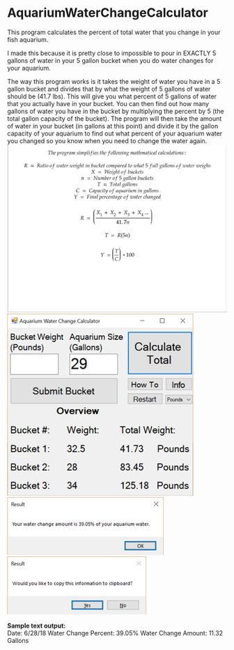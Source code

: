 # AquariumWaterChangeCalculator
This program calculates the percent of total water that you change in your fish aquarium.

I made this because it is pretty close to impossible to pour in EXACTLY 5 gallons of water in your 5 gallon bucket when you do water changes for your aquarium.

The way this program works is it takes the weight of water you have in a 5 gallon bucket and divides that by what the weight of 5 gallons of water should be (41.7 lbs). This will give you what percent of 5 gallons of water that you actually have in your bucket. You can then find out how many gallons of water you have in the bucket by multiplying the percent by 5 (the total gallon capacity of the bucket). The program will then take the amount of water in your bucket (in gallons at this point) and divide it by the gallon  capacity of your aquarium to find out what percent of your aquarium water you changed so you know when you need to change the water again.
<br/> ![Aquarium Equation](/Images/AquariumEquation.png)
<br/> ![UI](/Images/UI.png)
<br/> ![Output](/Images/Output.png)
<br/> ![Clipboard Option](/Images/ClipboardOption.png)


**Sample text output:**<br/>
Date: 6/28/18      Water Change Percent: 39.05%       Water Change Amount: 11.32 Gallons
